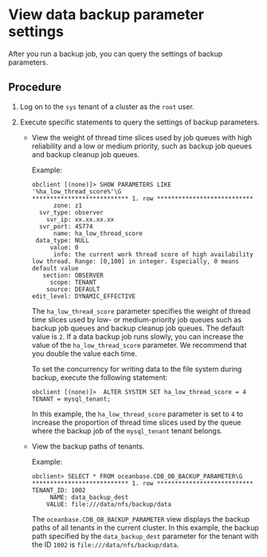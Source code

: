 # View data backup parameter settings

After you run a backup job, you can query the settings of backup parameters.

## Procedure

1. Log on to the `sys` tenant of a cluster as the `root` user.

2. Execute specific statements to query the settings of backup parameters.

   * View the weight of thread time slices used by job queues with high reliability and a low or medium priority, such as backup job queues and backup cleanup job queues.

      Example:

      ```shell
      obclient [(none)]> SHOW PARAMETERS LIKE '%ha_low_thread_score%'\G
      *************************** 1. row ***************************
            zone: z1
        svr_type: observer
          svr_ip: xx.xx.xx.xx
        svr_port: 45774
            name: ha_low_thread_score
       data_type: NULL
           value: 0
            info: the current work thread score of high availability low thread. Range: [0,100] in integer. Especially, 0 means default value
         section: OBSERVER
           scope: TENANT
          source: DEFAULT
      edit_level: DYNAMIC_EFFECTIVE
      ```

      The `ha_low_thread_score` parameter specifies the weight of thread time slices used by low- or medium-priority job queues such as backup job queues and backup cleanup job queues. The default value is `2`. If a data backup job runs slowly, you can increase the value of the `ha_low_thread_score` parameter. We recommend that you double the value each time.

      To set the concurrency for writing data to the file system during backup, execute the following statement:

      ```shell
      obclient [(none)]>  ALTER SYSTEM SET ha_low_thread_score = 4 TENANT = mysql_tenant;
      ```

      In this example, the `ha_low_thread_score` parameter is set to `4` to increase the proportion of thread time slices used by the queue where the backup job of the `mysql_tenant` tenant belongs.

   * View the backup paths of tenants.

      Example:

      ```shell
      obclient> SELECT * FROM oceanbase.CDB_OB_BACKUP_PARAMETER\G
      *************************** 1. row ***************************
      TENANT_ID: 1002
           NAME: data_backup_dest
          VALUE: file:///data/nfs/backup/data
      ```

      The `oceanbase.CDB_OB_BACKUP_PARAMETER` view displays the backup paths of all tenants in the current cluster. In this example, the backup path specified by the `data_backup_dest` parameter for the tenant with the ID `1002` is `file:///data/nfs/backup/data`.
